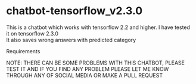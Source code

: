 # chatbot-tensorflow_v2.3.0

This is a chatbot which works with tensorflow 2.2 and higher. I have tested it on tensorflow 2.3.0<br>
It also saves wrong answers with predicted category

Requirements

NOTE: THERE CAN BE SOME PROBLEMS WITH THIS CHATBOT, PLEASE TEST IT AND IF YOU FIND ANY PROBLEM PLEASE LET ME KNOW THROUGH ANY OF SOCIAL MEDIA OR MAKE A PULL REQUEST

